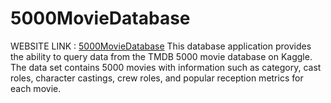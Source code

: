 # 5000MovieDatabase
WEBSITE LINK : [5000MovieDatabase](http://3.19.185.167)
This database application provides the ability to query data from the TMDB 5000 movie database on Kaggle. The data set contains 5000 movies with information such as category, cast roles, character castings, crew roles, and popular reception metrics for each movie.

